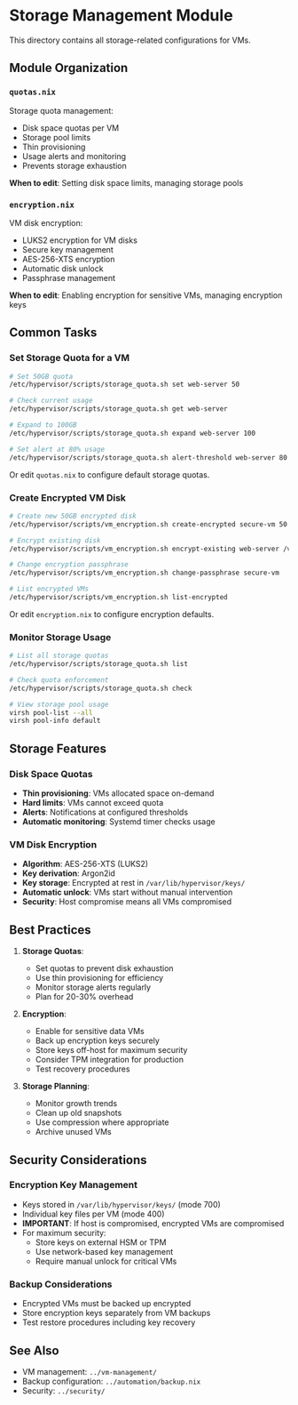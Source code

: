 # Storage Management Module

This directory contains all storage-related configurations for VMs.

## Module Organization

### `quotas.nix`
Storage quota management:
- Disk space quotas per VM
- Storage pool limits
- Thin provisioning
- Usage alerts and monitoring
- Prevents storage exhaustion

**When to edit**: Setting disk space limits, managing storage pools

### `encryption.nix`
VM disk encryption:
- LUKS2 encryption for VM disks
- Secure key management
- AES-256-XTS encryption
- Automatic disk unlock
- Passphrase management

**When to edit**: Enabling encryption for sensitive VMs, managing encryption keys

## Common Tasks

### Set Storage Quota for a VM
```bash
# Set 50GB quota
/etc/hypervisor/scripts/storage_quota.sh set web-server 50

# Check current usage
/etc/hypervisor/scripts/storage_quota.sh get web-server

# Expand to 100GB
/etc/hypervisor/scripts/storage_quota.sh expand web-server 100

# Set alert at 80% usage
/etc/hypervisor/scripts/storage_quota.sh alert-threshold web-server 80
```

Or edit `quotas.nix` to configure default storage quotas.

### Create Encrypted VM Disk
```bash
# Create new 50GB encrypted disk
/etc/hypervisor/scripts/vm_encryption.sh create-encrypted secure-vm 50

# Encrypt existing disk
/etc/hypervisor/scripts/vm_encryption.sh encrypt-existing web-server /var/lib/libvirt/images/web.qcow2

# Change encryption passphrase
/etc/hypervisor/scripts/vm_encryption.sh change-passphrase secure-vm

# List encrypted VMs
/etc/hypervisor/scripts/vm_encryption.sh list-encrypted
```

Or edit `encryption.nix` to configure encryption defaults.

### Monitor Storage Usage
```bash
# List all storage quotas
/etc/hypervisor/scripts/storage_quota.sh list

# Check quota enforcement
/etc/hypervisor/scripts/storage_quota.sh check

# View storage pool usage
virsh pool-list --all
virsh pool-info default
```

## Storage Features

### Disk Space Quotas
- **Thin provisioning**: VMs allocated space on-demand
- **Hard limits**: VMs cannot exceed quota
- **Alerts**: Notifications at configured thresholds
- **Automatic monitoring**: Systemd timer checks usage

### VM Disk Encryption
- **Algorithm**: AES-256-XTS (LUKS2)
- **Key derivation**: Argon2id
- **Key storage**: Encrypted at rest in `/var/lib/hypervisor/keys/`
- **Automatic unlock**: VMs start without manual intervention
- **Security**: Host compromise means all VMs compromised

## Best Practices

1. **Storage Quotas**:
   - Set quotas to prevent disk exhaustion
   - Use thin provisioning for efficiency
   - Monitor storage alerts regularly
   - Plan for 20-30% overhead

2. **Encryption**:
   - Enable for sensitive data VMs
   - Back up encryption keys securely
   - Store keys off-host for maximum security
   - Consider TPM integration for production
   - Test recovery procedures

3. **Storage Planning**:
   - Monitor growth trends
   - Clean up old snapshots
   - Use compression where appropriate
   - Archive unused VMs

## Security Considerations

### Encryption Key Management
- Keys stored in `/var/lib/hypervisor/keys/` (mode 700)
- Individual key files per VM (mode 400)
- **IMPORTANT**: If host is compromised, encrypted VMs are compromised
- For maximum security:
  - Store keys on external HSM or TPM
  - Use network-based key management
  - Require manual unlock for critical VMs

### Backup Considerations
- Encrypted VMs must be backed up encrypted
- Store encryption keys separately from VM backups
- Test restore procedures including key recovery

## See Also

- VM management: `../vm-management/`
- Backup configuration: `../automation/backup.nix`
- Security: `../security/`
